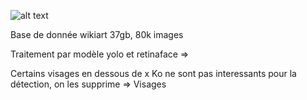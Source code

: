 ![alt text](image-1.png)

Base de donnée wikiart 37gb, 80k images

Traitement par modèle yolo et retinaface =>

Certains visages en dessous de x Ko ne sont pas interessants pour la détection, on les supprime =>  Visages
